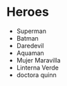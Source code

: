 # Heroes

* Superman
* Batman
* Daredevil
* Aquaman
* Mujer Maravilla
* Linterna Verde
* doctora quinn


